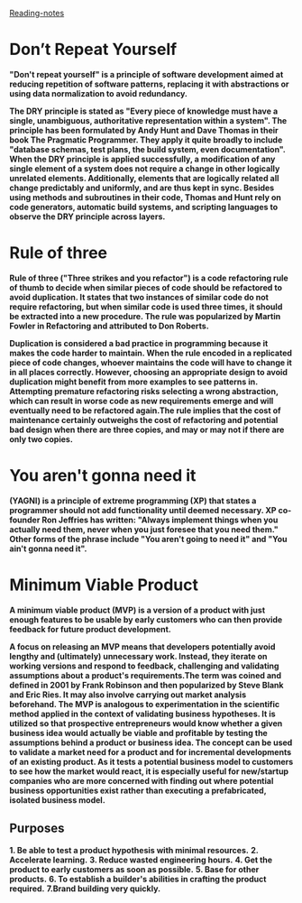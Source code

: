 [Reading-notes](https://odehyazan.github.io/reading-notes/)

# Don’t Repeat Yourself

**"Don't repeat yourself" is a principle of software development aimed at reducing repetition of software patterns, replacing it with abstractions or using data normalization to avoid redundancy.**

**The DRY principle is stated as "Every piece of knowledge must have a single, unambiguous, authoritative representation within a system". The principle has been formulated by Andy Hunt and Dave Thomas in their book The Pragmatic Programmer. They apply it quite broadly to include "database schemas, test plans, the build system, even documentation". When the DRY principle is applied successfully, a modification of any single element of a system does not require a change in other logically unrelated elements. Additionally, elements that are logically related all change predictably and uniformly, and are thus kept in sync. Besides using methods and subroutines in their code, Thomas and Hunt rely on code generators, automatic build systems, and scripting languages to observe the DRY principle across layers.**

# Rule of three

**Rule of three ("Three strikes and you refactor") is a code refactoring rule of thumb to decide when similar pieces of code should be refactored to avoid duplication. It states that two instances of similar code do not require refactoring, but when similar code is used three times, it should be extracted into a new procedure. The rule was popularized by Martin Fowler in Refactoring and attributed to Don Roberts.**

**Duplication is considered a bad practice in programming because it makes the code harder to maintain. When the rule encoded in a replicated piece of code changes, whoever maintains the code will have to change it in all places correctly. However, choosing an appropriate design to avoid duplication might benefit from more examples to see patterns in. Attempting premature refactoring risks selecting a wrong abstraction, which can result in worse code as new requirements emerge and will eventually need to be refactored again.The rule implies that the cost of maintenance certainly outweighs the cost of refactoring and potential bad design when there are three copies, and may or may not if there are only two copies.**

# You aren't gonna need it

**(YAGNI) is a principle of extreme programming (XP) that states a programmer should not add functionality until deemed necessary. XP co-founder Ron Jeffries has written: "Always implement things when you actually need them, never when you just foresee that you need them." Other forms of the phrase include "You aren't going to need it" and "You ain't gonna need it".**

# Minimum Viable Product

**A minimum viable product (MVP) is a version of a product with just enough features to be usable by early customers who can then provide feedback for future product development.**

**A focus on releasing an MVP means that developers potentially avoid lengthy and (ultimately) unnecessary work. Instead, they iterate on working versions and respond to feedback, challenging and validating assumptions about a product's requirements.The term was coined and defined in 2001 by Frank Robinson and then popularized by Steve Blank and Eric Ries. It may also involve carrying out market analysis beforehand. The MVP is analogous to experimentation in the scientific method applied in the context of validating business hypotheses. It is utilized so that prospective entrepreneurs would know whether a given business idea would actually be viable and profitable by testing the assumptions behind a product or business idea. The concept can be used to validate a market need for a product and for incremental developments of an existing product. As it tests a potential business model to customers to see how the market would react, it is especially useful for new/startup companies who are more concerned with finding out where potential business opportunities exist rather than executing a prefabricated, isolated business model.**

## Purposes

**1. Be able to test a product hypothesis with minimal resources.**
**2. Accelerate learning.**
**3. Reduce wasted engineering hours.**
**4. Get the product to early customers as soon as possible.**
**5. Base for other products.**
**6. To establish a builder's abilities in crafting the product required.**
**7.Brand building very quickly.**
